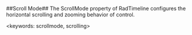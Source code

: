 ##Scroll Mode##
The ScrollMode property of RadTimeline configures the horizontal scrolling and zooming behavior of control. 

<keywords: scrollmode, scrolling>